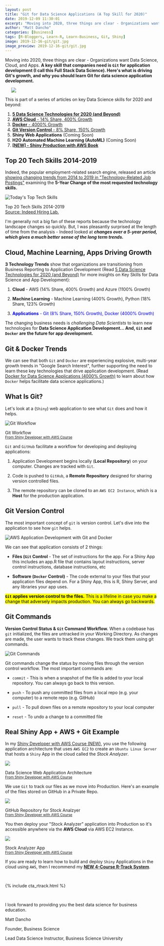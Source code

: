 ```yaml
---
layout: post
title: "Git for Data Science Applications (A Top Skill for 2020)"
date: 2019-12-09 11:30:01
excerpt: "Moving into 2020, three things are clear - Organizations want Data Science, Cloud, and Apps. A key skill that companies need is Git for application development (I call this Full Stack Data Science). Here's what is driving Git's growth, and why you should learn Git for data science application development."
author: "Matt Dancho"
categories: [Business]
tags: [R-Bloggers, Learn-R, Learn-Business, Git, Shiny]
image: 2019-12-16-git/git.jpg
image_preview: 2019-12-16-git/git.jpg
---
```


<p class="lead">Moving into 2020, three things are clear - Organizations want Data Science, Cloud, and Apps. <strong>A key skill that companies need is <code>Git</code> for application development (I call this Full Stack Data Science). Here's what is driving Git's growth, and why you should learn Git for data science application development.</strong></p>

<div class="pull-right hidden-xs" style="width:50%; margin-left:20px;">
  <img class="img-responsive" src="/assets/2019-12-16-git/git.jpg"> 
</div>

This is part of a series of articles on key Data Science skills for 2020 and beyond:

1. [__5 Data Science Technologies for 2020 (and Beyond)__](https://www.business-science.io/business/2019/12/09/data-science-technologies.html)
2. [__AWS Cloud__ - 14% Share, 400% Growth](https://www.business-science.io/business/2019/11/13/data-science-with-aws.html)
3. [__Docker__ - 4000% Growth](https://www.business-science.io/business/2019/11/22/docker-for-data-science.html)
4. [__Git Version Control__ - 8% Share, 150% Growth](https://www.business-science.io/business/2019/12/09/git-for-apps.html)
5. __Shiny Web Applications__ (Coming Soon)
6. __H2O Automated Machine Learning (AutoML)__ (Coming Soon)
7. [__\[NEW\] - Shiny Production with AWS Book__](https://www.business-science.io/business/2020/01/02/shiny-production-with-aws-docker-git-book.html)

## Top 20 Tech Skills 2014-2019

Indeed, the popular employment-related search engine, released an article [showing changing trends from 2014 to 2019 in "Technology-Related Job Postings"](https://www.hiringlab.org/2019/11/19/todays-top-tech-skills/) examining the __5-Year Change of the most requested technology skills.__

![Today's Top Tech Skills](/assets/2019-12-09-data-science-technologies/indeed_tech_trends.jpg)

<p class="date text-center">
Top 20 Tech Skills 2014-2019 <br>
<a href="https://www.hiringlab.org/2019/11/19/todays-top-tech-skills/" target="_blank">Source: Indeed Hiring Lab.</a>
</p>

I'm generally not a big fan of these reports because the technology landscape changes so quickly. But, I was pleasantly surprised at the length of time from the analysis - Indeed looked at ___changes over a 5-year period, which gives a much better sense of the long term trends.___ 

## Cloud, Machine Learning, Apps Driving Growth

__3 Technology Trends__ show that organizations are transitioning from Business Reporting to Application Development (Read [5 Data Science Technologies for 2020 (and Beyond)](https://www.business-science.io/business/2019/12/09/data-science-technologies.html) for more insights on Key Skills for Data Science and App Development):

1. __Cloud__ - AWS (14% Share, 400% Growth) and Azure (1100% Growth)

2. __Machine Learning__ - Machine Learning (400% Growth), Python (18% Share, 123% Growth)

3. <span style="color:blue;">__Applications__ - Git (8% Share, 150% Growth), Docker (4000% Growth)</span>

The changing business needs is _challenging Data Scientists_ to learn new technologies for __Data Science Application Development... And, `Git` and `Docker` are the future for app development.__ 

## Git & Docker Trends

We can see that both `Git` and `Docker` are experiencing explosive, multi-year growth trends in "Google Search Interest", further supporting the need to learn these key technologies that drive application development. (Read [Docker for Data Science Applications (4000% Growth)](https://www.business-science.io/business/2019/11/22/docker-for-data-science.html) to learn about how `Docker` helps facilitate data science applications.)

<script type="text/javascript" src="https://ssl.gstatic.com/trends_nrtr/2051_RC11/embed_loader.js"></script> <script type="text/javascript"> trends.embed.renderExploreWidget("TIMESERIES", {"comparisonItem":[{"keyword":"/m/05vqwg","geo":"US","time":"2004-01-01 2019-12-16"},{"keyword":"/m/0wkcjgj","geo":"US","time":"2004-01-01 2019-12-16"}],"category":0,"property":""}, {"exploreQuery":"date=all&geo=US&q=%2Fm%2F05vqwg,%2Fm%2F0wkcjgj","guestPath":"https://trends.google.com:443/trends/embed/"}); </script>


## What Is Git?

Let's look at a (`Shiny`) web application to see what `Git` does and how it helps.

![Git Workflow](/assets/2019-12-16-git/git_workflow.jpg)

<p class="text-center date">Git Workflow
<br><a href="https://university.business-science.io/p/expert-shiny-developer-with-aws-course-ds4b-202a-r/"><small>From Shiny Developer with AWS Course</small></a></p>

`Git` and `GitHub` facilitate a workflow for developing and deploying applications:

1. Application Development begins locally (__Local Repository__) on your computer. Changes are tracked with `Git`.

2. Code is pushed to `GitHub`, a __Remote Repository__ designed for sharing version controlled files.

3. The remote repository can be cloned to an `AWS EC2 Instance`, which is a __Host__ for the production application. 

## Git Version Control

The most important concept of `git` is version control. Let's dive into the application to see how `git` helps. 

![AWS Application Development with Git and Docker](/assets/2019-12-16-git/application_development.jpg)

We can see that application consists of 2 things:

- __Files (`Git` Control__ - The set of instructions for the app. For a Shiny App this includes an app.R file that contains layout instructions, server control instructions, database instructions, etc

- __Software (`Docker` Control)__ - The code external to your files that your application files depend on. For a Shiny App, this is R, Shiny Server, and any libraries your app uses.


<mark><strong><code>Git</code> applies version control to the files.</strong> This is a lifeline in case you make a change that adversely impacts production. You can always go backwards.</mark>


## Git Commands

__Version Control Status & `Git` Command Workflow.__ When a codebase has `git` initialized, the files are untracked in your Working Directory. As changes are made, the user wants to track these changes. We track them using git commands. 

![Git Commands](/assets/2019-12-16-git/git_commands.png)



Git commands change the status by moving files through the version control workflow. The most important commands are:

- `commit` - This is when a snapshot of the file is added to your local repository. You can always go back to this version.

- `push` - To push any committed files from a local repo (e.g. your computer) to a remote repo (e.g. GitHub)

- `pull` - To pull down files on a remote repository to your local computer

- `reset` - To undo a change to a committed file



## Real Shiny App + AWS + Git Example

In my [Shiny Developer with AWS Course (NEW)](https://university.business-science.io/p/expert-shiny-developer-with-aws-course-ds4b-202a-r/), you use the following application architecture that uses `AWS EC2` to create an `Ubuntu Linux Server` that hosts a `Shiny` App in the cloud called the _Stock Analyzer_.  

<img src="/assets/2019-12-09-data-science-technologies/shiny_application_architecture.jpg" class="img-responsive">
<p class="text-center date">Data Science Web Application Architecture
<br><a href="https://university.business-science.io/p/expert-shiny-developer-with-aws-course-ds4b-202a-r/"><small>From Shiny Developer with AWS Course</small></a></p>

We use `Git` to track our files as we move into Production. Here's an example of the files stored on GitHub in a Private Repo. 

<img src="/assets/2019-12-16-git/stock_analyzer_github.jpg" class="img-responsive">
<p class="text-center date">GitHub Repository for Stock Analzyer
<br><a href="https://university.business-science.io/p/expert-shiny-developer-with-aws-course-ds4b-202a-r/"><small>From Shiny Developer with AWS Course</small></a></p>

You then deploy your "Stock Analyzer" application into Production so it's accessible anywhere via the __AWS Cloud__ via AWS EC2 Instance. 

<img src="/assets/2019-12-09-data-science-technologies/stock_analyzer_app.jpg" class="img-responsive">
<p class="text-center date">Stock Analyzer App
<br><a href="https://university.business-science.io/p/expert-shiny-developer-with-aws-course-ds4b-202a-r/"><small>From Shiny Developer with AWS Course</small></a></p>



If you are ready to learn how to build and deploy `Shiny` Applications in the cloud using `AWS`, then I recommend my [__NEW 4-Course R-Track System__](https://university.business-science.io/p/4-course-bundle-machine-learning-and-web-applications-r-track-101-102-201-202a/?coupon_code=DS4B15).

<br>

{% include cta_rtrack.html %}

<br>

I look forward to providing you the best data science for business education. 

Matt Dancho

Founder, Business Science

Lead Data Science Instructor, Business Science University